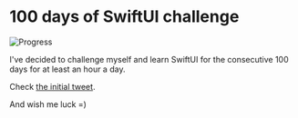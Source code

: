 # 100 days of SwiftUI challenge

![Progress](https://progress-bar.dev/48/?title=55h%2020m%20)


I've decided to challenge myself and learn SwiftUI for the consecutive 100 days for at least an hour a day.

Check [the initial tweet](https://twitter.com/ck3g/status/1188362654324318208).

And wish me luck =)

